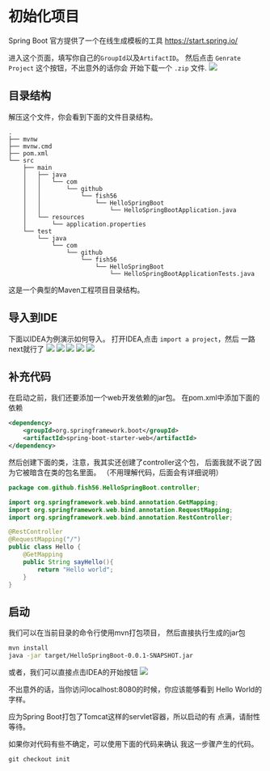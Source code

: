 # 初始化项目 
Spring Boot 官方提供了一个在线生成模板的工具
https://start.spring.io/

进入这个页面，填写你自己的`GroupId`以及`ArtifactID`。
然后点击 `Genrate Project` 这个按钮，不出意外的话你会
开始下载一个 `.zip` 文件.
![](./img/init.png)

## 目录结构
解压这个文件，你会看到下面的文件目录结构。

```
.
├── mvnw
├── mvnw.cmd
├── pom.xml
└── src
    ├── main
    │   ├── java
    │   │   └── com
    │   │       └── github
    │   │           └── fish56
    │   │               └── HelloSpringBoot
    │   │                   └── HelloSpringBootApplication.java
    │   └── resources
    │       └── application.properties
    └── test
        └── java
            └── com
                └── github
                    └── fish56
                        └── HelloSpringBoot
                            └── HelloSpringBootApplicationTests.java

```
这是一个典型的Maven工程项目目录结构。

## 导入到IDE
下面以IDEA为例演示如何导入。
打开IDEA,点击 `import a project`，然后
一路next就行了
![](./img/idea.png)
![](./img/idea1.png)
![](./img/idea2.png)
![](./img/idea3.png)
![](./img/idea34.png)

## 补充代码
在启动之前，我们还要添加一个web开发依赖的jar包。
在pom.xml中添加下面的依赖
``` xml
<dependency>
	<groupId>org.springframework.boot</groupId>
	<artifactId>spring-boot-starter-web</artifactId>
</dependency>
```
然后创建下面的类，注意，我其实还创建了controller这个包，
后面我就不说了因为它被暗含在类的包名里面。
（不用理解代码，后面会有详细说明）
``` java
package com.github.fish56.HelloSpringBoot.controller;

import org.springframework.web.bind.annotation.GetMapping;
import org.springframework.web.bind.annotation.RequestMapping;
import org.springframework.web.bind.annotation.RestController;

@RestController
@RequestMapping("/")
public class Hello {
    @GetMapping
    public String sayHello(){
        return "Hello world";
    }
}
```

## 启动
我们可以在当前目录的命令行使用mvn打包项目，
然后直接执行生成的jar包

``` bash
mvn install
java -jar target/HelloSpringBoot-0.0.1-SNAPSHOT.jar
```
或者，我们可以直接点击IDEA的开始按钮
![](./img/helloworld.gif)

不出意外的话，当你访问localhost:8080的时候，你应该能够看到
Hello World的字样。

应为Spring Boot打包了Tomcat这样的servlet容器，所以启动的有
点满，请耐性等待。

如果你对代码有些不确定，可以使用下面的代码来确认
我这一步骤产生的代码。
```
git checkout init
```